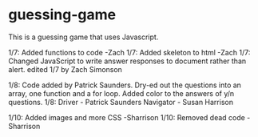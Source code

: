 # guessing-game
This is a guessing game that uses Javascript.

1/7: Added functions to code -Zach
1/7: Added skeleton to html -Zach
1/7: Changed JavaScript to write answer responses to document rather than alert.
edited 1/7 by Zach Simonson

1/8: Code added by Patrick Saunders. Dry-ed out the questions into an array, one function and a for loop. Added color to the answers of y/n questions.
1/8: Driver - Patrick Saunders      Navigator - Susan Harrison

1/10: Added images and more CSS -Sharrison
1/10: Removed dead code -Sharrison
